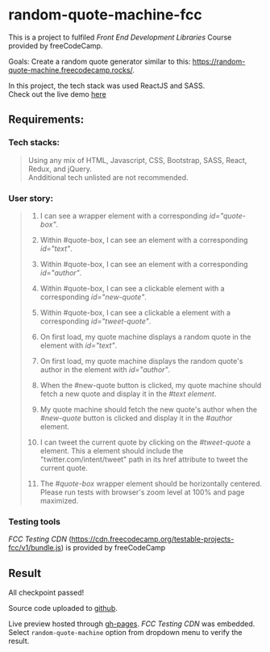 # random-quote-machine-fcc

This is a project to fulfiled _Front End Development Libraries_ Course provided by freeCodeCamp.

Goals: Create a random quote generator similar to this: https://random-quote-machine.freecodecamp.rocks/.

In this project, the tech stack was used ReactJS and SASS. <br>
Check out the live demo [here](https://ndtrung-dev.github.io/random-quote-machine-fcc)

## Requirements:

### Tech stacks:

> Using any mix of HTML, Javascript, CSS, Bootstrap, SASS, React, Redux, and jQuery.<br>
> Andditional tech unlisted are not recommended.

### User story:

> 1. I can see a wrapper element with a corresponding _id="quote-box"_.
>
> 1. Within #quote-box, I can see an element with a corresponding _id="text"_.
>
> 1. Within #quote-box, I can see an element with a corresponding _id="author"_.
>
> 1. Within #quote-box, I can see a clickable element with a corresponding _id="new-quote"_.
>
> 1. Within #quote-box, I can see a clickable a element with a corresponding _id="tweet-quote"_.
>
> 1. On first load, my quote machine displays a random quote in the element with _id="text"_.
>
> 1. On first load, my quote machine displays the random quote's author in the element with _id="author"_.
>
> 1. When the #new-quote button is clicked, my quote machine should fetch a new quote and display it in the _#text element_.
>
> 1. My quote machine should fetch the new quote's author when the _#new-quote_ button is clicked and display it in the _#author_ element.
>
> 1. I can tweet the current quote by clicking on the _#tweet-quote_ a element. This a element should include the "twitter.com/intent/tweet" path in its href attribute to tweet the current quote.
>
> 1. The _#quote-box_ wrapper element should be horizontally centered. Please run tests with browser's zoom level at 100% and page maximized.

### Testing tools

<em>FCC Testing CDN</em> (https://cdn.freecodecamp.org/testable-projects-fcc/v1/bundle.js) is provided by freeCodeCamp

## Result

All checkpoint passed!

Source code uploaded to [github](https://github.com/ndtrung-dev/random-quote-machine-fcc).

Live preview hosted through [gh-pages](https://ndtrung-dev.github.io/random-quote-machine-fcc). <em>FCC Testing CDN</em> was embedded. Select <code>random-quote-machine</code> option from dropdown menu to verify the result.
